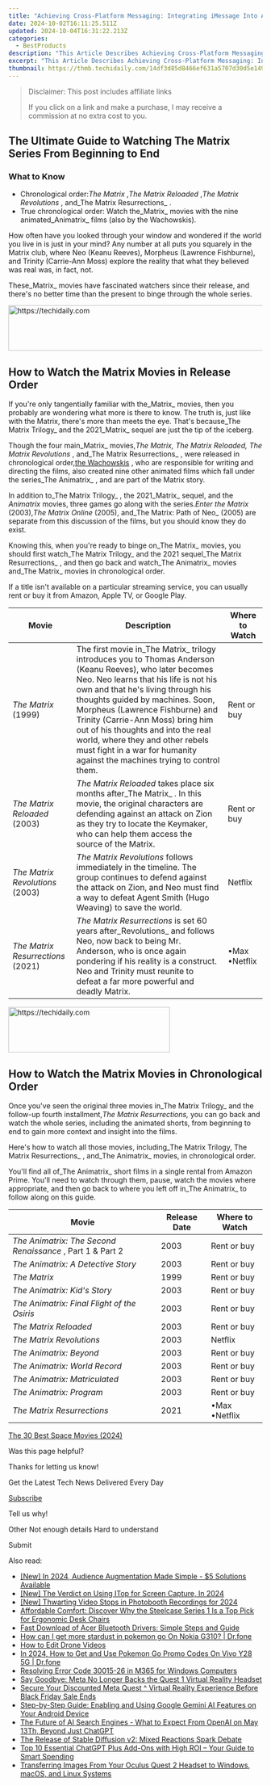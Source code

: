 ```yaml
---
title: "Achieving Cross-Platform Messaging: Integrating iMessage Into Android"
date: 2024-10-02T16:11:25.511Z
updated: 2024-10-04T16:31:22.213Z
categories:
  - BestProducts
description: "This Article Describes Achieving Cross-Platform Messaging: Integrating iMessage Into Android"
excerpt: "This Article Describes Achieving Cross-Platform Messaging: Integrating iMessage Into Android"
thumbnail: https://thmb.techidaily.com/14df3d85d8466ef631a5707d30d5e14919d53addb84823d2a2bfe4ff558c0940.png
---
```


>  Disclaimer: This post includes affiliate links
>
>  If you click on a link and make a purchase, I may receive a commission at no extra cost to you.
>

## The Ultimate Guide to Watching The Matrix Series From Beginning to End
### What to Know

* Chronological order:_The Matrix_ ,_The Matrix Reloaded_ ,_The Matrix Revolutions_ , and_The Matrix Resurrections_ .
* True chronological order: Watch the_Matrix_ movies with the nine animated_Animatrix_ films (also by the Wachowskis).

 How often have you looked through your window and wondered if the world you live in is just in your mind? Any number at all puts you squarely in the Matrix club, where Neo (Keanu Reeves), Morpheus (Lawrence Fishburne), and Trinity (Carrie-Ann Moss) explore the reality that what they believed was real was, in fact, not.

 These_Matrix_ movies have fascinated watchers since their release, and there's no better time than the present to binge through the whole series.

<!-- affiliate ads begin -->
<a href="https://appsumo.8odi.net/c/5597632/2037334/7443" target="_top" id="2037334">
  <img src="//a.impactradius-go.com/display-ad/7443-2037334" border="0" alt="https://techidaily.com" width="728" height="90"/>
</a>
<img height="0" width="0" src="https://appsumo.8odi.net/i/5597632/2037334/7443" style="position:absolute;visibility:hidden;" border="0" />
<!-- affiliate ads end -->

## How to Watch the Matrix Movies in Release Order

 If you're only tangentially familiar with the_Matrix_ movies, then you probably are wondering what more is there to know. The truth is, just like with the Matrix, there's more than meets the eye. That's because_The Matrix Trilogy_ and the 2021_Matrix_ sequel are just the tip of the iceberg.

 Though the four main_Matrix_ movies,_The Matrix, The Matrix Reloaded, The Matrix Revolutions_ , and_The Matrix Resurrections_ , were released in chronological order,[the Wachowskis](https://en.wikipedia.org/wiki/The%5FWachowskis) , who are responsible for writing and directing the films, also created nine other animated films which fall under the series_The Animatrix_ , and are part of the Matrix story.

 In addition to_The Matrix Trilogy_ , the 2021_Matrix_ sequel, and the _Animatrix_  movies, three games go along with the series._Enter the Matrix_ (2003),_The Matrix Online_ (2005), and_The Matrix: Path of Neo_ (2005) are separate from this discussion of the films, but you should know they do exist.

 Knowing this, when you're ready to binge on_The Matrix_ movies, you should first watch_The Matrix Trilogy_ and the 2021 sequel_The Matrix Resurrections_ , and then go back and watch_The Animatrix_ movies and_The Matrix_ movies in chronological order.

 If a title isn't available on a particular streaming service, you can usually rent or buy it from Amazon, Apple TV, or Google Play.

| **Movie**                         | **Description**                                                                                                                                                                                                                                                                                                                                                                                                                                          | **Where to Watch** |
| --------------------------------- | -------------------------------------------------------------------------------------------------------------------------------------------------------------------------------------------------------------------------------------------------------------------------------------------------------------------------------------------------------------------------------------------------------------------------------------------------------- | ------------------ |
| _The Matrix_ (1999)               | The first movie in_The Matrix_ trilogy introduces you to Thomas Anderson (Keanu Reeves), who later becomes Neo. Neo learns that his life is not his own and that he's living through his thoughts guided by machines. Soon, Morpheus (Lawrence Fishburne) and Trinity (Carrie-Ann Moss) bring him out of his thoughts and into the real world, where they and other rebels must fight in a war for humanity against the machines trying to control them. | Rent or buy        |
| _The Matrix Reloaded_ (2003)      | _The Matrix Reloaded_ takes place six months after_The Matrix_ . In this movie, the original characters are defending against an attack on Zion as they try to locate the Keymaker, who can help them access the source of the Matrix.                                                                                                                                                                                                                   | Rent or buy        |
| _The Matrix Revolutions_ (2003)   | _The Matrix Revolutions_ follows immediately in the timeline. The group continues to defend against the attack on Zion, and Neo must find a way to defeat Agent Smith (Hugo Weaving) to save the world.                                                                                                                                                                                                                                                  | Netflix            |
| _The Matrix Resurrections_ (2021) | _The Matrix Resurrections_ is set 60 years after_Revolutions_ and follows Neo, now back to being Mr. Anderson, who is once again pondering if his reality is a construct. Neo and Trinity must reunite to defeat a far more powerful and deadly Matrix.                                                                                                                                                                                                  | •Max •Netflix      |

<!-- affiliate ads begin -->
<a href="https://aligracehair.sjv.io/c/5597632/2135401/19272" target="_top" id="2135401">
  <img src="//a.impactradius-go.com/display-ad/19272-2135401" border="0" alt="https://techidaily.com" width="320" height="90"/>
</a>
<img height="0" width="0" src="https://aligracehair.sjv.io/i/5597632/2135401/19272" style="position:absolute;visibility:hidden;" border="0" />
<!-- affiliate ads end -->

## How to Watch the Matrix Movies in Chronological Order

 Once you've seen the original three movies in_The Matrix Trilogy_ and the follow-up fourth installment,_The Matrix Resurrections,_ you can go back and watch the whole series, including the animated shorts, from beginning to end to gain more context and insight into the films.

 Here's how to watch all those movies, including_The Matrix Trilogy, The Matrix Resurrections_ , and_The Animatrix_ movies, in chronological order.

 You'll find all of_The Animatrix_ short films in a single rental from Amazon Prime. You'll need to watch through them, pause, watch the movies where appropriate, and then go back to where you left off in_The Animatrix_ to follow along on this guide.

| **Movie**                                                 | **Release Date** | **Where to Watch** |
| --------------------------------------------------------- | ---------------- | ------------------ |
| _The Animatrix: The Second Renaissance_ , Part 1 & Part 2 | 2003             | Rent or buy        |
| _The Animatrix: A Detective Story_                        | 2003             | Rent or buy        |
| _The Matrix_                                              | 1999             | Rent or buy        |
| _The Animatrix: Kid's Story_                              | 2003             | Rent or buy        |
| _The Animatrix: Final Flight of the Osiris_               | 2003             | Rent or buy        |
| _The Matrix Reloaded_                                     | 2003             | Rent or buy        |
| _The Matrix Revolutions_                                  | 2003             | Netflix            |
| _The Animatrix: Beyond_                                   | 2003             | Rent or buy        |
| _The Animatrix: World Record_                             | 2003             | Rent or buy        |
| _The Animatrix: Matriculated_                             | 2003             | Rent or buy        |
| _The Animatrix: Program_                                  | 2003             | Rent or buy        |
| _The Matrix Resurrections_                                | 2021             | •Max •Netflix      |

[The 30 Best Space Movies (2024)](https://www.lifewire.com/best-space-movies-8643967)

Was this page helpful?

Thanks for letting us know!

 Get the Latest Tech News Delivered Every Day

[Subscribe](https://www.lifewire.com/#)

Tell us why!

 Other  Not enough details  Hard to understand

 Submit

<ins class="adsbygoogle"
     style="display:block"
     data-ad-format="autorelaxed"
     data-ad-client="ca-pub-7571918770474297"
     data-ad-slot="1223367746"></ins>

<ins class="adsbygoogle"
     style="display:block"
     data-ad-client="ca-pub-7571918770474297"
     data-ad-slot="8358498916"
     data-ad-format="auto"
     data-full-width-responsive="true"></ins>

<span class="atpl-alsoreadstyle">Also read:</span>
<div><ul>
<li><a href="https://facebook-video-footage.techidaily.com/new-in-2024-audience-augmentation-made-simple-5-solutions-available/"><u>[New] In 2024, Audience Augmentation Made Simple - $5 Solutions Available</u></a></li>
<li><a href="https://screen-activity-recording.techidaily.com/new-the-verdict-on-using-itop-for-screen-capture-in-2024/"><u>[New] The Verdict on Using ITop for Screen Capture, In 2024</u></a></li>
<li><a href="https://fox-boxes.techidaily.com/new-thwarting-video-stops-in-photobooth-recordings-for-2024/"><u>[New] Thwarting Video Stops in Photobooth Recordings for 2024</u></a></li>
<li><a href="https://hardware-updates.techidaily.com/affordable-comfort-discover-why-the-steelcase-series-1-is-a-top-pick-for-ergonomic-desk-chairs/"><u>Affordable Comfort: Discover Why the Steelcase Series 1 Is a Top Pick for Ergonomic Desk Chairs</u></a></li>
<li><a href="https://win-amazing.techidaily.com/fast-download-of-acer-bluetooth-drivers-simple-steps-and-guide/"><u>Fast Download of Acer Bluetooth Drivers: Simple Steps and Guide</u></a></li>
<li><a href="https://android-pokemon-go.techidaily.com/how-can-i-get-more-stardust-in-pokemon-go-on-nokia-g310-drfone-by-drfone-virtual-android/"><u>How can I get more stardust in pokemon go On Nokia G310? | Dr.fone</u></a></li>
<li><a href="https://extra-information.techidaily.com/how-to-edit-drone-videos/"><u>How to Edit Drone Videos</u></a></li>
<li><a href="https://change-location.techidaily.com/in-2024-how-to-get-and-use-pokemon-go-promo-codes-on-vivo-y28-5g-drfone-by-drfone-virtual-android/"><u>In 2024, How to Get and Use Pokemon Go Promo Codes On Vivo Y28 5G | Dr.fone</u></a></li>
<li><a href="https://win11-tips.techidaily.com/resolving-error-code-30015-26-in-m365-for-windows-computers/"><u>Resolving Error Code 30015-26 in M365 for Windows Computers</u></a></li>
<li><a href="https://techtrends.techidaily.com/say-goodbye-meta-no-longer-backs-the-quest-1-virtual-reality-headset/"><u>Say Goodbye: Meta No Longer Backs the Quest 1 Virtual Reality Headset</u></a></li>
<li><a href="https://techtrends.techidaily.com/secure-your-discounted-meta-quest-virtual-reality-experience-before-black-friday-sale-ends/"><u>Secure Your Discounted Meta Quest ^ Virtual Reality Experience Before Black Friday Sale Ends</u></a></li>
<li><a href="https://techtrends.techidaily.com/step-by-step-guide-enabling-and-using-google-gemini-ai-features-on-your-android-device/"><u>Step-by-Step Guide: Enabling and Using Google Gemini AI Features on Your Android Device</u></a></li>
<li><a href="https://techtrends.techidaily.com/the-future-of-ai-search-engines-what-to-expect-from-openai-on-may-13th-beyond-just-chatgpt/"><u>The Future of AI Search Engines - What to Expect From OpenAI on May 13Th, Beyond Just ChatGPT</u></a></li>
<li><a href="https://techtrends.techidaily.com/the-release-of-stable-diffusion-v2-mixed-reactions-spark-debate/"><u>The Release of Stable Diffusion v2: Mixed Reactions Spark Debate</u></a></li>
<li><a href="https://techtrends.techidaily.com/top-10-essential-chatgpt-plus-add-ons-with-high-roi-your-guide-to-smart-spending/"><u>Top 10 Essential ChatGPT Plus Add-Ons with High ROI – Your Guide to Smart Spending</u></a></li>
<li><a href="https://techtrends.techidaily.com/transferring-images-from-your-oculus-quest-2-headset-to-windows-macos-and-linux-systems/"><u>Transferring Images From Your Oculus Quest 2 Headset to Windows, macOS, and Linux Systems</u></a></li>
</ul></div>


